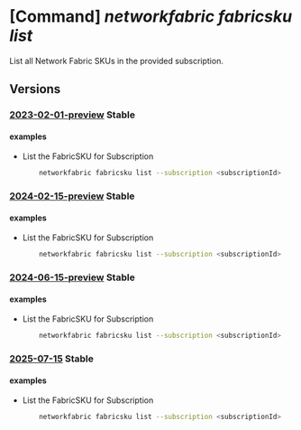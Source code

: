 # [Command] _networkfabric fabricsku list_

List all Network Fabric SKUs in the provided subscription.

## Versions

### [2023-02-01-preview](/Resources/mgmt-plane/L3N1YnNjcmlwdGlvbnMve30vcHJvdmlkZXJzL21pY3Jvc29mdC5tYW5hZ2VkbmV0d29ya2ZhYnJpYy9uZXR3b3JrZmFicmljc2t1cw==/2023-02-01-preview.xml) **Stable**

<!-- mgmt-plane /subscriptions/{}/providers/microsoft.managednetworkfabric/networkfabricskus 2023-02-01-preview -->

#### examples

- List the FabricSKU for Subscription
    ```bash
        networkfabric fabricsku list --subscription <subscriptionId>
    ```

### [2024-02-15-preview](/Resources/mgmt-plane/L3N1YnNjcmlwdGlvbnMve30vcHJvdmlkZXJzL21pY3Jvc29mdC5tYW5hZ2VkbmV0d29ya2ZhYnJpYy9uZXR3b3JrZmFicmljc2t1cw==/2024-02-15-preview.xml) **Stable**

<!-- mgmt-plane /subscriptions/{}/providers/microsoft.managednetworkfabric/networkfabricskus 2024-02-15-preview -->

#### examples

- List the FabricSKU for Subscription
    ```bash
        networkfabric fabricsku list --subscription <subscriptionId>
    ```

### [2024-06-15-preview](/Resources/mgmt-plane/L3N1YnNjcmlwdGlvbnMve30vcHJvdmlkZXJzL21pY3Jvc29mdC5tYW5hZ2VkbmV0d29ya2ZhYnJpYy9uZXR3b3JrZmFicmljc2t1cw==/2024-06-15-preview.xml) **Stable**

<!-- mgmt-plane /subscriptions/{}/providers/microsoft.managednetworkfabric/networkfabricskus 2024-06-15-preview -->

#### examples

- List the FabricSKU for Subscription
    ```bash
        networkfabric fabricsku list --subscription <subscriptionId>
    ```

### [2025-07-15](/Resources/mgmt-plane/L3N1YnNjcmlwdGlvbnMve30vcHJvdmlkZXJzL21pY3Jvc29mdC5tYW5hZ2VkbmV0d29ya2ZhYnJpYy9uZXR3b3JrZmFicmljc2t1cw==/2025-07-15.xml) **Stable**

<!-- mgmt-plane /subscriptions/{}/providers/microsoft.managednetworkfabric/networkfabricskus 2025-07-15 -->

#### examples

- List the FabricSKU for Subscription
    ```bash
        networkfabric fabricsku list --subscription <subscriptionId>
    ```
